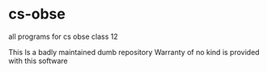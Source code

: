 # cs-obse
all programs for cs obse class 12


This Is a badly maintained dumb repository 
Warranty of no kind is provided with this software
